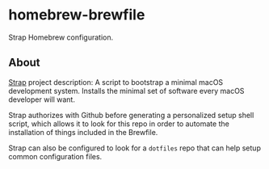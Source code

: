 # homebrew-brewfile
Strap Homebrew configuration.

## About
[Strap](https://github.com/MikeMcQuaid/strap) project description: A script to bootstrap a minimal macOS development system.
Installs the minimal set of software every macOS developer will want.

Strap authorizes with Github before generating a personalized setup shell script, which allows it to look for this repo in order to automate the installation of things included in the Brewfile.

Strap can also be configured to look for a `dotfiles` repo that can help setup common configuration files.
